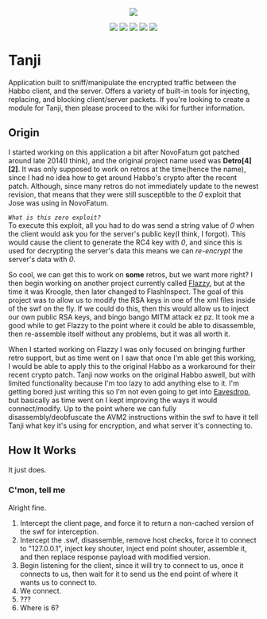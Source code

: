 <p align="center"> 
   <img src="https://user-images.githubusercontent.com/24996684/35466253-f228fa38-02b6-11e8-8ec6-7d3f57caf2e2.png">
</p>
<p align="center">
   <a href="https://beerpay.io/ArachisH/Tanji"><img src="https://beerpay.io/ArachisH/Tanji/badge.svg?style=beer-square"/></a>
   <a href="https://www.paypal.com/cgi-bin/webscr?cmd=_s-xclick&hosted_button_id=HMYZ4GB5N2PAU"><img src="https://img.shields.io/badge/style-Donate-009CDE.svg?style=flat-square&label=&logoWidth=16&logo=data:image/png;base64,iVBORw0KGgoAAAANSUhEUgAAABAAAAAQCAYAAAAf8%2F9hAAAAAXNSR0IArs4c6QAAAARnQU1BAACxjwv8YQUAAAAJcEhZcwAADsMAAA7DAcdvqGQAAAAZdEVYdFNvZnR3YXJlAHBhaW50Lm5ldCA0LjAuMjHxIGmVAAABfUlEQVQ4T2MYfIBXM8dTzGbCczGbPjgWtel7ImTWfoxFJTsDqgwP0KpoZtBv%2F8%2Bg34aJDbr%2BM6jkxEBV4gBaFWvhGnQagbgBgXWb%2FjNoVsyAqsQBtGuugjXrtf5nVMgE4gwElkv%2Fzxg%2B5yFDSrciVDU6kOQCavwKsx2iEWQIFMtl%2FGfoPvdPctGDXqgGNMBtqs1gCPQn0ABGrRpUzbJp%2FxkSl%2F9jmPfgv%2BTie31QHWhAOiaYwaATYoBRwz9Gy8Z%2FjDYtfxkDpv1jaDwC1syw4PF%2FhsKFXlAdqIBFrayWwQAYAzot%2FxmaTvxlWPAIqAGI5wM1zrkHpIGaJ17YAlTKBNGBBrh0a1bAApBh4pW%2FYE2z7%2F5m6Dt9kKHnxFqGlt1pDFpabFDlmIDfrP0iOA2Ydv1jmH3nH9iA%2FlN7odKEgZBJbQ%2BDVtlcBsfOLWCnz7n%2Fn6Hn5FSoNAmgYnUk2L%2FzgIY07EyGihIPbv37x37ly38JEF616j8zVJgWgIEBADmSwSIyemLcAAAAAElFTkSuQmCC"/></a>
   <a href="https://github.com/ArachisH/Tanji/releases/latest"><img src="https://img.shields.io/github/downloads/ArachisH/Tanji/latest/total.svg?style=flat-square"/></a>
   <a href="https://discord.gg/Vyc2gFC"><img src="https://img.shields.io/discord/225010488445108224.svg?style=flat-square"/></a>
   <a href="https://beerpay.io/ArachisH/Tanji?focus=wish"><img src="https://beerpay.io/ArachisH/Tanji/make-wish.svg?style=flat-square"/></a>
</p>

# Tanji
Application built to sniff/manipulate the encrypted traffic between the Habbo client, and the server. Offers a variety of built-in tools for injecting, replacing, and blocking client/server packets. If you're looking to create a module for Tanji, then please proceed to the wiki for further information.

## Origin
I started working on this application a bit after NovoFatum got patched around late 2014(I think), and the original project name used was **Detro[4][2]**. It was only supposed to work on retros at the time(hence the name), since I had no idea how to get around Habbo's crypto after the recent patch. Although, since many retros do not immediately update to the newest revision, that means that they were still susceptible to the *0* exploit that Jose was using in NovoFatum.

*`What is this zero exploit?`*  
To execute this exploit, all you had to do was send a string value of *0* when the client would ask you for the server's public key(I think, I forgot). This would cause the client to generate the RC4 key with *0*, and since this is used for decrypting the server's data this means we can _re-encrypt_ the server's data with *0*.

So cool, we can get this to work on **some** retros, but we want more right? I then begin working on another project currently called [Flazzy](https://github.com/ArachisH/Flazzy), but at the time it was Kroogle, then later changed to FlashInspect. The goal of this project was to allow us to modify the RSA keys in one of the xml files inside of the swf on the fly. If we could do this, then this would allow us to inject our own public RSA keys, and bingo bango MITM attack ez pz. It took me a good while to get Flazzy to the point where it could be able to disassemble, then re-assemble itself without any problems, but it was all worth it.

When I started working on Flazzy I was only focused on bringing further retro support, but as time went on I saw that once I'm able get this working, I would be able to apply this to the original Habbo as a workaround for their recent crypto patch. Tanji now works on the original Habbo aswell, but with limited functionality because I'm too lazy to add anything else to it. I'm getting bored just writing this so I'm not even going to get into [Eavesdrop](https://github.com/ArachisH/Eavesdrop), but basically as time went on I kept improving the ways it would connect/modify. Up to the point where we can fully disassembly/deobfuscate the AVM2 instructions within the swf to have it tell Tanji what key it's using for encryption, and what server it's connecting to.

## How It Works
It just does.

### C'mon, tell me
Alright fine.
1. Intercept the client page, and force it to return a non-cached version of the swf for interception.
2. Intercept the .swf, disassemble, remove host checks, force it to connect to "127.0.0.1", inject key shouter, inject end point shouter, assemble it, and then replace response payload with modified version.
3. Begin listening for the client, since it will try to connect to us, once it connects to us, then wait for it to send us the end point of where it wants us to connect to.
4. We connect.
5. ???
7. Where is 6?
